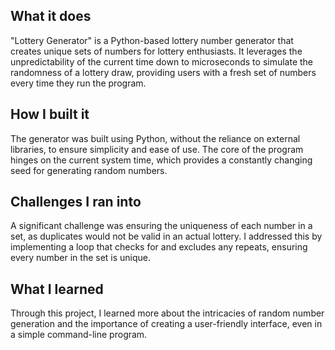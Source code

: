 ## What it does

"Lottery Generator" is a Python-based lottery number generator that creates unique sets of numbers for lottery enthusiasts. It leverages the unpredictability of the current time down to microseconds to simulate the randomness of a lottery draw, providing users with a fresh set of numbers every time they run the program.

## How I built it

The generator was built using Python, without the reliance on external libraries, to ensure simplicity and ease of use. The core of the program hinges on the current system time, which provides a constantly changing seed for generating random numbers.

## Challenges I ran into

A significant challenge was ensuring the uniqueness of each number in a set, as duplicates would not be valid in an actual lottery. I addressed this by implementing a loop that checks for and excludes any repeats, ensuring every number in the set is unique.

## What I learned

Through this project, I learned more about the intricacies of random number generation and the importance of creating a user-friendly interface, even in a simple command-line program.
